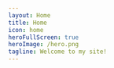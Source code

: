 ```yaml
---
layout: Home
title: Home
icon: home
heroFullScreen: true
heroImage: /hero.png
tagline: Welcome to my site!
---
```

